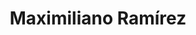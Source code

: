 ---
title: "Maximiliano Ramírez"
image: "images/team/generico-M.jpg"
jobtitle: "Ayudante - Curso Mecatrónica"
category: estudiante
promoted: false
linkedinurl: ""
weight: 19
---